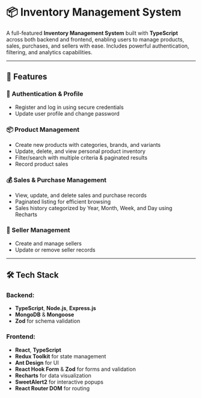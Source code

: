 # 📦 Inventory Management System

A full-featured **Inventory Management System** built with **TypeScript** across both backend and frontend, enabling users to manage products, sales, purchases, and sellers with ease. Includes powerful authentication, filtering, and analytics capabilities.

---

## 🚀 Features

### 🔐 Authentication & Profile
- Register and log in using secure credentials
- Update user profile and change password

### 📦 Product Management
- Create new products with categories, brands, and variants
- Update, delete, and view personal product inventory
- Filter/search with multiple criteria & paginated results
- Record product sales

### 💰 Sales & Purchase Management
- View, update, and delete sales and purchase records
- Paginated listing for efficient browsing
- Sales history categorized by Year, Month, Week, and Day using Recharts

### 👥 Seller Management
- Create and manage sellers
- Update or remove seller records

---

## 🛠️ Tech Stack

### Backend:
- **TypeScript**, **Node.js**, **Express.js**
- **MongoDB** & **Mongoose**
- **Zod** for schema validation

### Frontend:
- **React**, **TypeScript**
- **Redux Toolkit** for state management
- **Ant Design** for UI
- **React Hook Form** & **Zod** for forms and validation
- **Recharts** for data visualization
- **SweetAlert2** for interactive popups
- **React Router DOM** for routing


